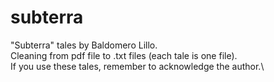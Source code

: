 # subterra
"Subterra" tales by Baldomero Lillo.\
Cleaning from pdf file to .txt files (each tale is one file).\
If you use these tales, remember to acknowledge the author.\

